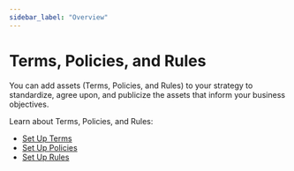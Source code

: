 ```yaml
---
sidebar_label: "Overview"
---
```

# Terms, Policies, and Rules

You can add assets (Terms, Policies, and Rules) to your strategy to
standardize, agree upon, and publicize the assets that inform your
business objectives.

Learn about Terms, Policies, and Rules:

  - [Set Up Terms](Set%20Up%20Terms.md)
  - [Set Up Policies](Set%20Up%20Policies.md)
  - [Set Up Rules](Set%20Up%20Rules.md)
